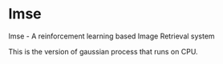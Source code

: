 Imse
====

Imse - A reinforcement learning based Image Retrieval system

This is the version of gaussian process that runs on CPU.
